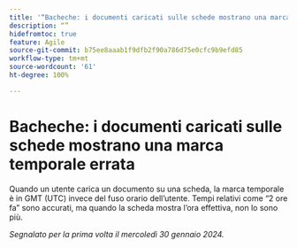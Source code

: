 ```yaml
---
title: '“Bacheche: i documenti caricati sulle schede mostrano una marca temporale errata”'
description: “”
hidefromtoc: true
feature: Agile
source-git-commit: b75ee8aaab1f9dfb2f90a786d75e0cfc9b9efd85
workflow-type: tm+mt
source-wordcount: '61'
ht-degree: 100%

---
```



# Bacheche: i documenti caricati sulle schede mostrano una marca temporale errata

Quando un utente carica un documento su una scheda, la marca temporale è in GMT (UTC) invece del fuso orario dell’utente. Tempi relativi come “2 ore fa” sono accurati, ma quando la scheda mostra l’ora effettiva, non lo sono più.

_Segnalato per la prima volta il mercoledì 30 gennaio 2024._
